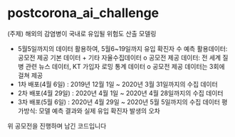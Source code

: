 # postcorona_ai_challenge
(주제) 해외의 감염병이 국내로 유입될 위험도 산출 모델링
- 5월5일까지의 데이터 활용하여, 5월6~19일까지 유입 확진자 수 예측
활용데이터: 공모전 제공 기본 데이터 + 기타 자율수집데이터
o 공모전 제공 데이터: 전 세계 질병 관련 뉴스 데이터, KT 가입자 로밍 통계 데이터
o 공모전 제공 데이터는 3회에 걸쳐 제공
- 1차 배포(4월 6일) : 2019년 12월 1일 ~ 2020년 3월 31일까지의 수집 데이터
- 2차 배포(4월 29일) : 2020년 4월 1일 ~ 2020년 4월 28일까지의 수집 데이터
- 3차 배포(5월 6일) : 2020년 4월 29일 ~ 2020년 5월 5일까지의 수집 데이터
 평가방식: 모델 예측 결과와 실제 유입 확진자 발생의 오차
 
 위 공모전을 진행하며 남긴 코드입니다
 
